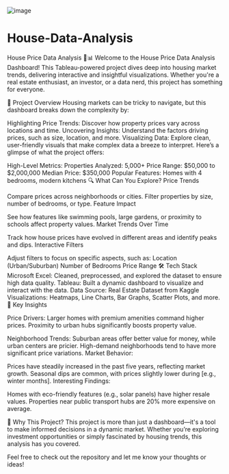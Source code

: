 ![image](https://github.com/user-attachments/assets/597e202e-f435-45b0-96ed-b9640cc43c27)
# House-Data-Analysis

House Price Data Analysis 🏡📊
Welcome to the House Price Data Analysis Dashboard! This Tableau-powered project dives deep into housing market trends, delivering interactive and insightful visualizations. Whether you're a real estate enthusiast, an investor, or a data nerd, this project has something for everyone.

🚀 Project Overview
Housing markets can be tricky to navigate, but this dashboard breaks down the complexity by:

Highlighting Price Trends: Discover how property prices vary across locations and time.
Uncovering Insights: Understand the factors driving prices, such as size, location, and more.
Visualizing Data: Explore clean, user-friendly visuals that make complex data a breeze to interpret.
Here’s a glimpse of what the project offers:

High-Level Metrics:
Properties Analyzed: 5,000+
Price Range: $50,000 to $2,000,000
Median Price: $350,000
Popular Features: Homes with 4 bedrooms, modern kitchens
🔍 What Can You Explore?
Price Trends

Compare prices across neighborhoods or cities.
Filter properties by size, number of bedrooms, or type.
Feature Impact

See how features like swimming pools, large gardens, or proximity to schools affect property values.
Market Trends Over Time

Track how house prices have evolved in different areas and identify peaks and dips.
Interactive Filters

Adjust filters to focus on specific aspects, such as:
Location (Urban/Suburban)
Number of Bedrooms
Price Range
🛠️ Tech Stack
Microsoft Excel: Cleaned, preprocessed, and explored the dataset to ensure high data quality.
Tableau: Built a dynamic dashboard to visualize and interact with the data.
Data Source: Real Estate Dataset from Kaggle
Visualizations: Heatmaps, Line Charts, Bar Graphs, Scatter Plots, and more.
🎯 Key Insights

Price Drivers:
Larger homes with premium amenities command higher prices.
Proximity to urban hubs significantly boosts property value.

Neighborhood Trends:
Suburban areas offer better value for money, while urban centers are pricier.
High-demand neighborhoods tend to have more significant price variations.
Market Behavior:

Prices have steadily increased in the past five years, reflecting market growth.
Seasonal dips are common, with prices slightly lower during [e.g., winter months].
Interesting Findings:

Homes with eco-friendly features (e.g., solar panels) have higher resale values.
Properties near public transport hubs are 20% more expensive on average.

🌟 Why This Project?
This project is more than just a dashboard—it's a tool to make informed decisions in a dynamic market. Whether you’re exploring investment opportunities or simply fascinated by housing trends, this analysis has you covered.

Feel free to check out the repository and let me know your thoughts or ideas!
